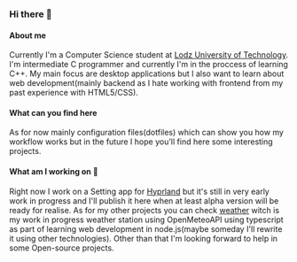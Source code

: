 ### Hi there 👋

<!--
**PolskiGlizda/PolskiGlizda** is a ✨ _special_ ✨ repository because its `README.md` (this file) appears on your GitHub profile.

Here are some ideas to get you started:

- 🔭 I’m currently working on ...
- 🌱 I’m currently learning ...
- 👯 I’m looking to collaborate on ...
- 🤔 I’m looking for help with ...
- 💬 Ask me about ...
- 📫 How to reach me: ...
- 😄 Pronouns: ...
- ⚡ Fun fact: ...
-->
#### About me
Currently I'm a Computer Science student at [Lodz University of Technology](https://p.lodz.pl/en). I'm intermediate C programmer and currently I'm in the proccess of learning C++. My main focus are desktop applications but I also want to learn about web development(mainly backend as I hate working with frontend from my past experience with HTML5/CSS).

#### What can you find here
As for now mainly configuration files(dotfiles) which can show you how my workflow works but in the future I hope you'll find here some interesting projects.

#### What am I working on 👯
Right now I work on a Setting app for [Hyprland](https://github.com/hyprwm/Hyprland) but it's still in very early work in progress and I'll publish it here when at least alpha version will be ready for realise. As for my other projects you can check [weather](https://github.com/PolskiGlizda/weather) witch is my work in progress weather station using OpenMeteoAPI using typescript as part of learning web development in node.js(maybe someday I'll rewrite it using other technologies). Other than that I'm looking forward to help in some Open-source projects.

